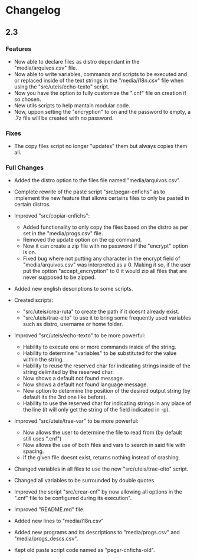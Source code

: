 [//]: # ( -*- coding: utf-8 -*- )
[//]: # ( ------------------------------------------------------------------------------ )
[//]: # (+ Autor:  	Ran# )
[//]: # (+ Creado: 	2022/10/2 )
[//]: # (+ Editado:	2022/11/01 21:27:29.964462 )
[//]: # ( ------------------------------------------------------------------------------ )

# Changelog

## 2.3

### Features

- Now able to declare files as distro dependant in the "media/arquivos.csv" file.
- Now able to write variables, commands and scripts to be executed and or replaced inside of the text strings in the "media/i18n.csv" file when using the "src/uteis/echo-texto" script.
- Now you have the option to fully customize the ".cnf" file on creation if so chosen.
- New utils scripts to help mantain modular code.
- Now, uppon setting the "encryption" to on and the password to empty, a .7z file will be created with no password.

### Fixes

- The copy files script no longer "updates" them but always copies them all.

### Full Changes

- Added the distro option to the files file named "media/arquivos.csv".
- Complete rewrite of the paste script "src/pegar-cnfichs" as to implement the new feature that allows certains files to only be pasted in certain distros.
- Improved "src/copiar-cnfichs":
    - Added functionality to only copy the files based on the distro as per set in the "media/progs.csv" file.
    - Removed the update option on the cp command.
    - Now it can create a zip file with no password if the "encrypt" option is on.
    - Fixed bug where not putting any character in the encrypt field of "media/arquivos.csv" was interpreted as a 0. Making it so, if the user put the option "accept\_encryption" to 0 it would zip all files that are never supposed to be zipped.
- Added new english descriptions to some scripts.
- Created scripts:
    - "src/uteis/crea-ruta" to create the path if it doesnt already exist.
    - "src/uteis/trae-elto" to use it to bring some frequently used variables such as distro, username or home folder.
- Improved "src/uteis/echo-texto" to be more powerful:
    - Hability to execute one or more commands inside of the string.
    - Hability to determine "variables" to be substituted for the value within the string.
    - Hability to reuse the reserved char for indicating strings inside of the string delimited by the reserved char.
    - Now shows a default not found message.
    - Now shows a default not found language message.
    - New option to determine the position of the desired output string (by default its the 3rd one like before).
    - Hability to use the reserved char for indicating strings in any place of the line (it will only get the string of the field indicated in -p).
- Improved "src/uteis/trae-var" to be more powerful:
    - Now allows the user to determine the file to read from (by default still uses ".cnf")
    - Now allows the use of both files and vars to search in said file with spacing.
    - If the given file doesnt exist, returns nothing instead of crashing.
- Changed variables in all files to use the new "src/uteis/trae-elto" script.
- Changed all variables to be surrounded by double quotes.
- Improved the script "src/crear-cnf" by now allowing all options in the ".cnf" file to be configured during its execution".

- Improved "README.md" file.
- Added new lines to "media/i18n.csv"
- Added new programs and its descriptions to "media/progs.csv" and "media/progs\_descs.csv".

- Kept old paste script code named as "pegar-cnfichs-old".
